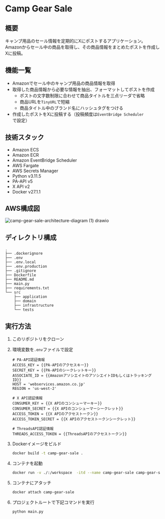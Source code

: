 # Camp Gear Sale

## 概要

キャンプ用品のセール情報を定期的にXにポストするアプリケーション。
Amazonからセール中の商品を取得し、その商品情報をまとめたポストを作成しXに投稿。

## 機能一覧

- Amazonでセール中のキャンプ用品の商品情報を取得
- 取得した商品情報から必要な情報を抽出、フォーマットしてポストを作成
  - ポストの文字数制限に合わせて商品タイトルを三点リーダで省略
  - 商品URLを`TinyURL`で短縮
  - 商品タイトル中のブランド名にハッシュタグをつける
- 作成したポストをXに投稿する（投稿頻度は`EventBridge Scheduler`で設定）

## 技術スタック

- Amazon ECS
- Amazon ECR
- Amazon EventBridge Scheduler
- AWS Fargate
- AWS Secrets Manager
- Python v3.11.5
- PA-API v5
- X API v2
- Docker v27.1.1

## AWS構成図

![camp-gear-sale-architecture-diagram (1) drawio](https://github.com/user-attachments/assets/18db7d0d-9de3-4c69-a866-579e6978b2ee)

## ディレクトリ構成

```tree
.
├── .dockerignore
├── .env
├── .env.local
├── .env.production
├── .gitignore
├── Dockerfile
├── README.md
├── main.py
├── requirements.txt
└── src
    ├── application
    ├── domain
    ├── infrastructure
    └── tests
```

## 実行方法

1. このリポジトリをクローン
2. 環境変数を`.env`ファイルで設定

    ```env
    # PA-API認証情報
    ACCESS_KEY = {{PA-APIのアクセスキー}}
    SECRET_KEY = {{PA-APIのシークレットキー}}
    ASSOCIATE_ID = {{AmazonアソシエイトのアソシエイトIDもしくはトラッキングID}}
    HOST = 'webservices.amazon.co.jp'
    REGION = 'us-west-2'
    
    # X API認証情報
    CONSUMER_KEY = {{X APIのコンシューマーキー}}
    CONSUMER_SECRET = {{X APIのコンシューマーシークレット}}
    ACCESS_TOKEN = {{X APIのアクセストークン}}
    ACCESS_TOKEN_SECRET = {{X APIのアクセストークンシークレット}}
    
    # ThreadsAPI認証情報
    THREADS_ACCESS_TOKEN = {{ThreadsAPIのアクセストークン}}
    ```

3. Dockerイメージをビルド

    ```bash
    docker build -t camp-gear-sale .
    ```

4. コンテナを起動

    ```bash
    docker run -v ./:/workspace  -itd --name camp-gear-sale camp-gear-sale bash
    ```

5. コンテナにアタッチ

    ```bash
    docker attach camp-gear-sale
    ```

6. プロジェクトルートで下記コマンドを実行

    ```bash
    python main.py
    ```
